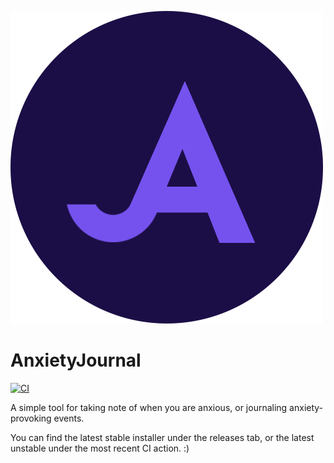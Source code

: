 ![Logo](https://github.com/F0903/AnxietyJournal/blob/master/.github/media/AnxietyJournal%20Logo.png)

# AnxietyJournal

[![CI](https://github.com/F0903/AnxietyJournal/actions/workflows/main.yml/badge.svg)](https://github.com/F0903/AnxietyJournal/actions/workflows/main.yml)

A simple tool for taking note of when you are anxious, or journaling anxiety-provoking events.

You can find the latest stable installer under the releases tab, or the latest unstable under the most recent CI action. :)
